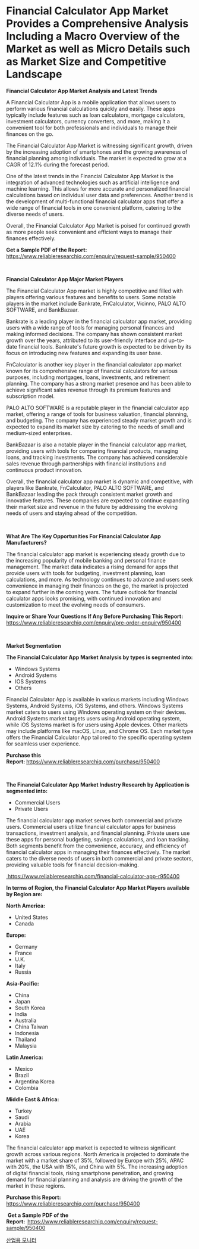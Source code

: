 <p><h1>Financial Calculator App Market Provides a Comprehensive Analysis Including a Macro Overview of the Market as well as Micro Details such as Market Size and Competitive Landscape</h1></p><p><strong>Financial Calculator App Market Analysis and Latest Trends</strong></p>
<p><p>A Financial Calculator App is a mobile application that allows users to perform various financial calculations quickly and easily. These apps typically include features such as loan calculators, mortgage calculators, investment calculators, currency converters, and more, making it a convenient tool for both professionals and individuals to manage their finances on the go.</p><p>The Financial Calculator App Market is witnessing significant growth, driven by the increasing adoption of smartphones and the growing awareness of financial planning among individuals. The market is expected to grow at a CAGR of 12.1% during the forecast period.</p><p>One of the latest trends in the Financial Calculator App Market is the integration of advanced technologies such as artificial intelligence and machine learning. This allows for more accurate and personalized financial calculations based on individual user data and preferences. Another trend is the development of multi-functional financial calculator apps that offer a wide range of financial tools in one convenient platform, catering to the diverse needs of users.</p><p>Overall, the Financial Calculator App Market is poised for continued growth as more people seek convenient and efficient ways to manage their finances effectively.</p></p>
<p><strong>Get a Sample PDF of the Report:&nbsp;</strong> <a href="https://www.reliableresearchiq.com/enquiry/request-sample/950400">https://www.reliableresearchiq.com/enquiry/request-sample/950400</a></p>
<p>&nbsp;</p>
<p><strong>Financial Calculator App Major Market Players</strong></p>
<p><p>The Financial Calculator App market is highly competitive and filled with players offering various features and benefits to users. Some notable players in the market include Bankrate, FnCalculator, Vicinno, PALO ALTO SOFTWARE, and BankBazaar.</p><p>Bankrate is a leading player in the financial calculator app market, providing users with a wide range of tools for managing personal finances and making informed decisions. The company has shown consistent market growth over the years, attributed to its user-friendly interface and up-to-date financial tools. Bankrate's future growth is expected to be driven by its focus on introducing new features and expanding its user base.</p><p>FnCalculator is another key player in the financial calculator app market known for its comprehensive range of financial calculators for various purposes, including mortgages, loans, investments, and retirement planning. The company has a strong market presence and has been able to achieve significant sales revenue through its premium features and subscription model.</p><p>PALO ALTO SOFTWARE is a reputable player in the financial calculator app market, offering a range of tools for business valuation, financial planning, and budgeting. The company has experienced steady market growth and is expected to expand its market size by catering to the needs of small and medium-sized enterprises.</p><p>BankBazaar is also a notable player in the financial calculator app market, providing users with tools for comparing financial products, managing loans, and tracking investments. The company has achieved considerable sales revenue through partnerships with financial institutions and continuous product innovation.</p><p>Overall, the financial calculator app market is dynamic and competitive, with players like Bankrate, FnCalculator, PALO ALTO SOFTWARE, and BankBazaar leading the pack through consistent market growth and innovative features. These companies are expected to continue expanding their market size and revenue in the future by addressing the evolving needs of users and staying ahead of the competition.</p></p>
<p>&nbsp;</p>
<p><strong>What Are The Key Opportunities For Financial Calculator App Manufacturers?</strong></p>
<p><p>The financial calculator app market is experiencing steady growth due to the increasing popularity of mobile banking and personal finance management. The market data indicates a rising demand for apps that provide users with tools for budgeting, investment planning, loan calculations, and more. As technology continues to advance and users seek convenience in managing their finances on the go, the market is projected to expand further in the coming years. The future outlook for financial calculator apps looks promising, with continued innovation and customization to meet the evolving needs of consumers.</p></p>
<p><strong>Inquire or Share Your Questions If Any Before Purchasing This Report:</strong> <a href="https://www.reliableresearchiq.com/enquiry/pre-order-enquiry/950400">https://www.reliableresearchiq.com/enquiry/pre-order-enquiry/950400</a></p>
<p>&nbsp;</p>
<p><strong>Market Segmentation</strong></p>
<p><strong>The Financial Calculator App Market Analysis by types is segmented into:</strong></p>
<p><ul><li>Windows Systems</li><li>Android Systems</li><li>IOS Systems</li><li>Others</li></ul></p>
<p><p>Financial Calculator App is available in various markets including Windows Systems, Android Systems, iOS Systems, and others. Windows Systems market caters to users using Windows operating system on their devices. Android Systems market targets users using Android operating system, while iOS Systems market is for users using Apple devices. Other markets may include platforms like macOS, Linux, and Chrome OS. Each market type offers the Financial Calculator App tailored to the specific operating system for seamless user experience.</p></p>
<p><strong>Purchase this Report:&nbsp;</strong><a href="https://www.reliableresearchiq.com/purchase/950400">https://www.reliableresearchiq.com/purchase/950400</a></p>
<p>&nbsp;</p>
<p><strong>The Financial Calculator App Market Industry Research by Application is segmented into:</strong></p>
<p><ul><li>Commercial Users</li><li>Private Users</li></ul></p>
<p><p>The financial calculator app market serves both commercial and private users. Commercial users utilize financial calculator apps for business transactions, investment analysis, and financial planning. Private users use these apps for personal budgeting, savings calculations, and loan tracking. Both segments benefit from the convenience, accuracy, and efficiency of financial calculator apps in managing their finances effectively. The market caters to the diverse needs of users in both commercial and private sectors, providing valuable tools for financial decision-making.</p></p>
<p><a href="https://www.reliableresearchiq.com/financial-calculator-app-r950400">&nbsp;https://www.reliableresearchiq.com/financial-calculator-app-r950400</a></p>
<p><strong>In terms of Region, the Financial Calculator App Market Players available by Region are:</strong></p>
<p>
    <p> <strong> North America: </strong>
        <ul>
            <li>United States</li>
            <li>Canada</li>
        </ul>
        </p> 
    <p> <strong> Europe: </strong>
        <ul>
            <li>Germany</li>
            <li>France</li>
            <li>U.K.</li>
            <li>Italy</li>
            <li>Russia</li>
        </ul>
        </p> 
    <p> <strong> Asia-Pacific: </strong>
        <ul>
            <li>China</li>
            <li>Japan</li>
            <li>South Korea</li>
            <li>India</li>
            <li>Australia</li>
            <li>China Taiwan</li>
            <li>Indonesia</li>
            <li>Thailand</li>
            <li>Malaysia</li>
        </ul>
        </p> 
    <p> <strong> Latin America: </strong>
        <ul>
            <li>Mexico</li>
            <li>Brazil</li>
            <li>Argentina Korea</li>
            <li>Colombia</li>
        </ul>
        </p> 
    <p> <strong> Middle East & Africa: </strong>
        <ul>
            <li>Turkey</li>
            <li>Saudi</li>
            <li>Arabia</li>
            <li>UAE</li>
            <li>Korea</li>
        </ul>
    </p>
    </p>
<p><p>The financial calculator app market is expected to witness significant growth across various regions. North America is projected to dominate the market with a market share of 35%, followed by Europe with 25%, APAC with 20%, the USA with 15%, and China with 5%. The increasing adoption of digital financial tools, rising smartphone penetration, and growing demand for financial planning and analysis are driving the growth of the market in these regions.</p></p>
<p><strong>Purchase this Report: </strong><a href="https://www.reliableresearchiq.com/purchase/950400">https://www.reliableresearchiq.com/purchase/950400</a></p>
<p>&nbsp;<strong>Get a Sample PDF of the Report:&nbsp;&nbsp;</strong><a href="https://www.reliableresearchiq.com/enquiry/request-sample/950400">https://www.reliableresearchiq.com/enquiry/request-sample/950400</a></p>
<p><strong></strong></p>
<p><p><a href="https://github.com/laholand/Market-Research-Report-List-5/blob/main/911266278516.md">산업용 모니터</a></p></p>